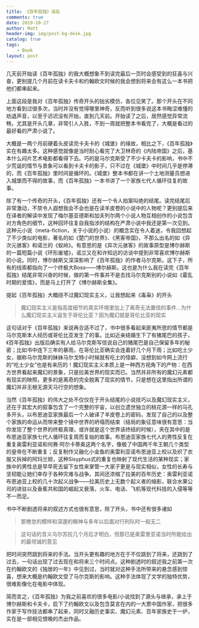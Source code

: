 ```yaml
---
title: 《百年孤独》读后
comments: true
date: 2019-10-27
author: Matt
header-img: img/post-bg-desk.jpg
catalog: true
tags:
    - Book
layout: post
---
```


几天前开始读《百年孤独》的我大概想象不到读完最后一页时会感受到的狂喜与兴奋，更别提几个月前在读卡夫卡和约翰欧文时候的我会想到将来会有这么一本书把他们都串起来。

上面这段是我对《百年孤独》传奇开头的拙劣模仿，各位见笑了。那个开头在不同地方看到过很多次，当时并没有觉得哪里神奇，反而听到很多说这本书晦涩难懂的劝退声音，以至于迟迟没有开始，直到几天前。开始读了之后，居然感觉异常流畅，尤其是开头几章，非常引人入胜，不到一周就把整本书看完了，大概是看过的最好看的严肃小说了。

大概是一两个月前硬着头皮读完卡夫卡的《城堡》的缘故，相比之下，《百年孤独》实在有趣太多。这种感觉就像是当时耐心看完了大卫林奇的《内陆帝国》之后，基本什么闷片艺术电影都看得下去。巧的是马尔克斯受了不少卡夫卡的影响，书中不少荒诞的情节与景象可以看到卡夫卡的影子，只不过在《城堡》中时间几乎是停滞的，而《百年孤独》里时间是循环的。《城堡》整本书都在讲一个土地测量员想进入城堡而不得的故事，而《百年孤独》一本书讲了一个家族七代人循环往复的故事。

除了有一个传奇的开头，《百年孤独》还有一个令人拍案叫绝的结尾。读完结尾后非常激动，不禁令人遐想我会不会也是在读羊皮卷的小说中的人物呢？更别提后来在译者的解读中发现了梅尔基亚德斯和加夫列尔两个小说人物互相创作的小说包含对方角色的细节，这种回环往复自我指涉的结构在严肃小说中我还是第一次见到。这种元小说（meta-fiction，关于小说的小说）的概念实在令人着迷，令我回想起了不少类似的电影，著名的如《楚门的世界》、《黑客帝国》，不那么出名的如《异次元骇客》和诺兰的《蚁岭》。有意思的是《异次元骇客》的故事原型是博尔赫斯的一篇短篇小说《环形废墟》，诺兰又在和许知远的访谈中提到非常喜欢博尔赫斯的小说。同时，博尔赫斯又深深影响了《百年孤独》的作者马尔克斯。这下子，所有的线索都指向了一个终极大Boss——博尔赫斯。这也是为什么我在读完《百年孤独》结尾非常兴奋的时候，做的第一件事并不是去找马尔克斯别的小说如《霍乱时期的爱情》，而是马上打开了《博尔赫斯全集》。

提起《百年孤独》大概绕不过魔幻现实主义，让我想起来《毒枭》的开头
> 魔幻现实主义是指高度细节的真实环境里加上了离奇无法置信的事件…为什么魔幻现实主义诞生于哥伦比亚？因为魔幻就是哥伦比亚的现实

这句话对于《百年孤独》来说再合适不过了，书中很多看起来匪夷所思的情节都是马尔克斯本人经历或哥伦比亚发生了的事。比如近亲结婚生下了有猪尾巴的孩子，《百年孤独》出版后确实有人给马尔克斯写信说自己的猪尾巴是自己保留多年的秘密；比如书中连下三年的暴雨，在哥伦比亚确实会连着好几个月下雨；比如吃土少女，据称马尔克斯的妹妹马尔戈特小时候就有吃土的怪癖，没想到如今网上流行的“吃土少女”也是有来历的！魔幻现实主义本质上是一种西方视角下的产物：在西方世界看起来魔幻的景象，只是拉美世界的现实而已。当然并非所有的魔幻元素都有现实的映照，更多的是离奇的完全脱离了现实的情节，只是想在这里指出所谓的魔幻并非无根无源天马行空的想象。

当然《百年孤独》的伟大之处不仅仅在于开头结尾的小说技巧以及魔幻现实主义，还在于其宏大的叙事包含了一个完整的宇宙，以创立遗世独立的桃花源一样的马孔多开头，以布恩迪亚家族最后一个人破译了羊皮卷上的密码，发现了自己的以及整个家族的命运从而带来整个镜中世界的坍塌而结束（结局的象征意味很有意思：当你发现了整个世界的终极真理，或许就是这个世界该终结的时候），夹在其中的是布恩迪亚家族七代人循环往复周而复始的故事。布恩迪亚家族七代人的男性反复在重复奥雷利亚诺和何赛·阿尔卡蒂奥这两个名字，像极了中国两千年王朝几个类型的皇帝在不断重复；反复制作又融化小金鱼的奥雷利亚诺布恩迪亚上校以及织了衣服又拆掉的阿玛兰妲，这种Sisyphus式的重复也映射了现代生活的某种现实；家族中的男性总是早早死去留下女性来掌管一大家子更是与现实相似，女性的长寿与坚韧能让她们幸存于各种灾难与战争。其间还浓缩了拉美的百年历史：奥雷利亚诺布恩迪亚上校的几十次起义战争——拉美历史上无数个起义者的缩影，联合水果公司的进驻以及香蕉共和国的崛起又衰落，火车、电话、飞机等现代科技的入侵等等不一而足。

书中不断剧透将来的叙述方式也很有意思，除了开头，书中还有很多诸如
> 那倦怠的模样和深邃的眼神与多年以后面对行刑队时一般无二

> 这句话的含义乌尔苏拉几个月后才明白，但那已是奥雷里亚诺当时所能给出的最坦诚的意见

把时间突然跳到将来的手法。当开头更有趣的地方在于不仅跳到了将来，还跳到了过去，一句话出现了过去现在和将来三个时间点。这种剧透时的叙述我之前第一次在约翰欧文的《独居的一年》中见到过，当时就对这种手法所带来的悬念感到惊喜，想来大概是约翰欧文受了马尔克斯的影响。这种手法体现了文学的独特优势，很难影像化在电影中体现。

简而言之，《百年孤独》为我之前喜欢的很多电影/小说找到了源头与继承，承上于博尔赫斯和卡夫卡，启下了约翰欧文以及包含莫言在内的一大票中国作家，把很多作家于写作技法都串了起来，同时又融历史事实、魔幻元素、百年家族史于一炉，实在是一部相见恨晚的杰出作品。
